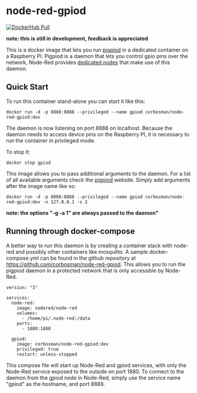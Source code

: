 # node-red-gpiod

[![DockerHub Pull](https://img.shields.io/docker/pulls/corbosman/node-red-gpiod.svg)](https://hub.docker.com/r/corbosman/node-red-gpiod/)

__note: this is still in development, feedback is appreciated__

This is a docker image that lets you run [pigpiod](http://abyz.me.uk/rpi/pigpio/pigpiod.html) in a dedicated container on a Raspberry PI. 
Pigpiod is a daemon that lets you control gpio pins over the network, Node-Red provides [dedicated nodes](https://www.npmjs.com/package/node-red-node-pi-gpiod) that make use of this daemon.

## Quick Start

To run this container stand-alone you can start it like this:

```
docker run -d -p 8888:8888 --privileged --name gpiod corbosman/node-red-gpiod:dev
```

The daemon is now listening on port 8888 on localhost. 
Because the daemon needs to access device pins on the Raspberry PI, it is necessary to run the container in privileged mode. 

To stop it:

```
docker stop gpiod
```

This image allows you to pass additional arguments to the daemon. For a list of all available arguments check the [pigpiod](http://abyz.me.uk/rpi/pigpio/pigpiod.html) website.
Simply add arguments after the image name like so:


```
docker run -d -p 8888:8888 --privileged --name gpiod corbosman/node-red-gpiod:dev -n 127.0.0.1 -s 2
```

__note: the options "-g -a 1" are always passed to the daemon"__

## Running through docker-compose

A better way to run this daemon is by creating a container stack with node-red and possibly other containers like mosquitto. A sample docker-compose.yml can be found in the github repository at https://github.com/corbosman/node-red-gpiod.
This allows you to run the pigpiod daemon in a protected network that is only accessible by Node-Red. 

```
version: "3"

services:
  node-red:
    image: nodered/node-red
    volumes:
      - /home/pi/.node-red:/data
    ports:
      - 1880:1880
   
  gpiod:
    image: corbosman/node-red-gpiod:dev
    privileged: true
    restart: unless-stopped
```

This compose file will start up Node-Red and gpiod services, with only the Node-Red service exposed to the outside on port 1880.
To connect to the daemon from the gpiod node in Node-Red, simply use the service name "gpiod" as the hostname, and port 8888. 
